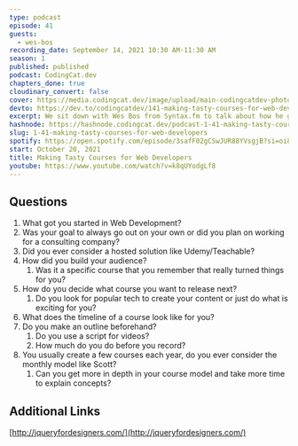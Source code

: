 ```yaml
---
type: podcast
episode: 41
guests:
  - wes-bos
recording_date: September 14, 2021 10:30 AM-11:30 AM
season: 1
published: published
podcast: CodingCat.dev
chapters_done: true
cloudinary_convert: false
cover: https://media.codingcat.dev/image/upload/main-codingcatdev-photo/ggdj4h0vqdxogm3nczy5.png
devto: https://dev.to/codingcatdev/141-making-tasty-courses-for-web-developers-4bn3
excerpt: We sit down with Wes Bos from Syntax.fm to talk about how he got started in web development, how to create courses, and how to get paid for your hard work.
hashnode: https://hashnode.codingcat.dev/podcast-1-41-making-tasty-courses-for-web-developers
slug: 1-41-making-tasty-courses-for-web-developers
spotify: https://open.spotify.com/episode/3safF02gCSwJUR88YVsgjB?si=oi8cFvMlQdeet3S4G306Zg
start: October 20, 2021
title: Making Tasty Courses for Web Developers
youtube: https://www.youtube.com/watch?v=k8qUYodgLf8
---
```


## Questions

1. What got you started in Web Development?
2. Was your goal to always go out on your own or did you plan on working for a consulting company?
3. Did you ever consider a hosted solution like Udemy/Teachable?
4. How did you build your audience?
   1. Was it a specific course that you remember that really turned things for you?
5. How do you decide what course you want to release next?
   1. Do you look for popular tech to create your content or just do what is exciting for you?
6. What does the timeline of a course look like for you?
7. Do you make an outline beforehand?
   1. Do you use a script for videos?
   2. How much do you do before you record?
8. You usually create a few courses each year, do you ever consider the monthly model like Scott?
   1. Can you get more in depth in your course model and take more time to explain concepts?

## Additional Links

[http://jqueryfordesigners.com/](http://jqueryfordesigners.com/)
